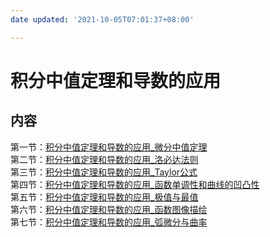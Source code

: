 ```yaml
---
date updated: '2021-10-05T07:01:37+08:00'

---
```


# 积分中值定理和导数的应用

## 内容

第一节：[积分中值定理和导数的应用_微分中值定理](积分中值定理和导数的应用_微分中值定理.md)\
第二节：[积分中值定理和导数的应用_洛必达法则](积分中值定理和导数的应用_洛必达法则.md)\
第三节：[积分中值定理和导数的应用_Taylor公式](积分中值定理和导数的应用_Taylor公式.md)\
第四节：[积分中值定理和导数的应用_函数单调性和曲线的凹凸性](积分中值定理和导数的应用_函数单调性和曲线的凹凸性.md)\
第五节：[积分中值定理和导数的应用_极值与最值](积分中值定理和导数的应用_极值与最值.md)\
第六节：[积分中值定理和导数的应用_函数图像描绘](积分中值定理和导数的应用_函数图像描绘.md)\
第七节：[积分中值定理和导数的应用_弧微分与曲率](积分中值定理和导数的应用_弧微分与曲率.md)
